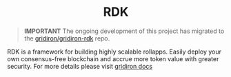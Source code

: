 <!--
parent:
  order: false
-->

<div align="center">
  <h1> RDK </h1>
</div>

> **IMPORTANT** The ongoing development of this project has migrated to the [gridiron/gridiron-rdk](https://github.com/gridfoundation/gridiron-rdk) repo.

RDK is a framework for building highly scalable rollapps.
Easily deploy your own consensus-free blockchain and accrue more token value with greater security.
For more details please visit [gridiron docs](https://docs.gridiron.xyz)
